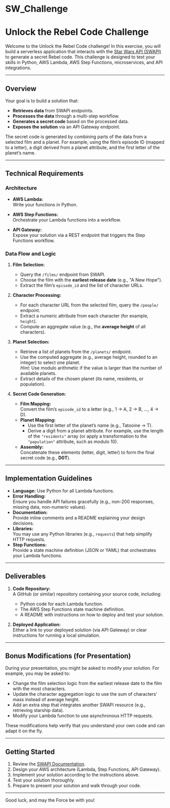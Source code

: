 # SW_Challenge

# Unlock the Rebel Code Challenge

Welcome to the Unlock the Rebel Code challenge! In this exercise, you will build a serverless application that interacts with the [Star Wars API (SWAPI)](https://swapi.dev/documentation#intro) to generate a secret Rebel code. This challenge is designed to test your skills in Python, AWS Lambda, AWS Step Functions, microservices, and API integrations.

---

## Overview

Your goal is to build a solution that:

- **Retrieves data** from SWAPI endpoints.
- **Processes the data** through a multi-step workflow.
- **Generates a secret code** based on the processed data.
- **Exposes the solution** via an API Gateway endpoint.

The secret code is generated by combining parts of the data from a selected film and a planet. For example, using the film’s episode ID (mapped to a letter), a digit derived from a planet attribute, and the first letter of the planet’s name.

---

## Technical Requirements

### Architecture

- **AWS Lambda:**  
  Write your functions in Python.
  
- **AWS Step Functions:**  
  Orchestrate your Lambda functions into a workflow.

- **API Gateway:**  
  Expose your solution via a REST endpoint that triggers the Step Functions workflow.

### Data Flow and Logic

1. **Film Selection:**
   - Query the `/films/` endpoint from SWAPI.
   - Choose the film with the **earliest release date** (e.g., "A New Hope").
   - Extract the film’s `episode_id` and the list of character URLs.

2. **Character Processing:**
   - For each character URL from the selected film, query the `/people/` endpoint.
   - Extract a numeric attribute from each character (for example, `height`).
   - Compute an aggregate value (e.g., the **average height** of all characters).

3. **Planet Selection:**
   - Retrieve a list of planets from the `/planets/` endpoint.
   - Use the computed aggregate (e.g., average height, rounded to an integer) to select one planet.  
     *Hint:* Use modulo arithmetic if the value is larger than the number of available planets.
   - Extract details of the chosen planet (its name, residents, or population).

4. **Secret Code Generation:**
   - **Film Mapping:**  
     Convert the film’s `episode_id` to a letter (e.g., 1 → A, 2 → B, …, 4 → D).
   - **Planet Mapping:**  
     - Use the first letter of the planet’s name (e.g., Tatooine → T).
     - Derive a digit from a planet attribute. For example, use the length of the `"residents"` array (or apply a transformation to the `"population"` attribute, such as modulo 10).
   - **Assembly:**  
     Concatenate these elements (letter, digit, letter) to form the final secret code (e.g., **D0T**).

---

## Implementation Guidelines

- **Language:** Use Python for all Lambda functions.
- **Error Handling:**  
  Ensure you handle API failures gracefully (e.g., non-200 responses, missing data, non-numeric values).
- **Documentation:**  
  Provide inline comments and a README explaining your design decisions.
- **Libraries:**  
  You may use any Python libraries (e.g., `requests`) that help simplify HTTP requests.
- **Step Functions:**  
  Provide a state machine definition (JSON or YAML) that orchestrates your Lambda functions.

---

## Deliverables

1. **Code Repository:**  
   A GitHub (or similar) repository containing your source code, including:
   - Python code for each Lambda function.
   - The AWS Step Functions state machine definition.
   - A README with instructions on how to deploy and test your solution.

2. **Deployed Application:**  
   Either a link to your deployed solution (via API Gateway) or clear instructions for running a local simulation.

---

## Bonus Modifications (for Presentation)

During your presentation, you might be asked to modify your solution. For example, you may be asked to:
- Change the film selection logic from the earliest release date to the film with the most characters.
- Update the character aggregation logic to use the sum of characters’ mass instead of average height.
- Add an extra step that integrates another SWAPI resource (e.g., retrieving starship data).
- Modify your Lambda function to use asynchronous HTTP requests.

These modifications help verify that you understand your own code and can adapt it on the fly.

---

## Getting Started

1. Review the [SWAPI Documentation](https://swapi.dev/documentation#intro).
2. Design your AWS architecture (Lambda, Step Functions, API Gateway).
3. Implement your solution according to the instructions above.
4. Test your solution thoroughly.
5. Prepare to present your solution and walk through your code.

---

Good luck, and may the Force be with you!

